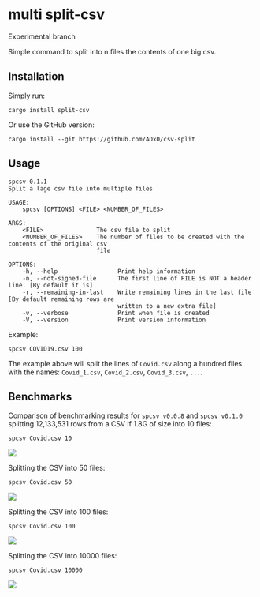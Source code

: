 # multi split-csv

Experimental branch

Simple command to split into n files the contents of one big csv.



## Installation

Simply run:

```
cargo install split-csv
```

Or use the GitHub version:
```
cargo install --git https://github.com/AOx0/csv-split
```

## Usage

```HELP
spcsv 0.1.1
Split a lage csv file into multiple files

USAGE:
    spcsv [OPTIONS] <FILE> <NUMBER_OF_FILES>

ARGS:
    <FILE>               The csv file to split
    <NUMBER_OF_FILES>    The number of files to be created with the contents of the original csv
                         file

OPTIONS:
    -h, --help                 Print help information
    -n, --not-signed-file      The first line of FILE is NOT a header line. [By default it is]
    -r, --remaining-in-last    Write remaining lines in the last file [By default remaining rows are
                               written to a new extra file]
    -v, --verbose              Print when file is created
    -V, --version              Print version information
```



Example:

```
spcsv COVID19.csv 100
```

The example above will split the lines of `Covid.csv` along a hundred files with the names: `Covid_1.csv`, `Covid_2.csv`, `Covid_3.csv`, `...`.



## Benchmarks

Comparison of benchmarking results for `spcsv v0.0.8` and `spcsv v0.1.0` splitting 12,133,531 rows from a CSV if 1.8G of size into 10 files:
```
spcsv Covid.csv 10
```
![][image-1]

Splitting the CSV into 50 files:
```
spcsv Covid.csv 50
```
![][image-2]

Splitting the CSV into 100 files:
```
spcsv Covid.csv 100
```
![][image-3]

Splitting the CSV into 10000 files:
```
spcsv Covid.csv 10000
```
![][image-4]


[image-1]:	https://raw.githubusercontent.com/AOx0/csv-split/multithread/misc/10files.png
[image-2]:	https://raw.githubusercontent.com/AOx0/csv-split/multithread/misc/50files.png
[image-3]:	https://raw.githubusercontent.com/AOx0/csv-split/multithread/misc/100files.png
[image-4]:	https://raw.githubusercontent.com/AOx0/csv-split/multithread/misc/10000files.png